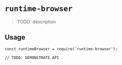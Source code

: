 # `runtime-browser`

> TODO: description

## Usage

```
const runtimeBrowser = require('runtime-browser');

// TODO: DEMONSTRATE API
```
